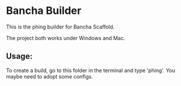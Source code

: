 Bancha Builder
=============================

This is the phing builder for Bancha Scaffold.

The project both works under Windows and Mac. 

Usage:
------
To create a build, go to this folder in the 
terminal and type 'phing'. You maybe need to 
adopt some configs.